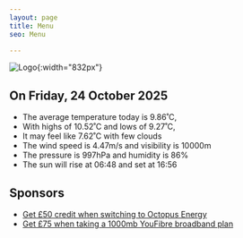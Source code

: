 ```yaml
---
layout: page
title: Menu
seo: Menu

---
```


![Logo](/images/logo.jpg){:width="832px"}

<!-- weather_marker starts -->
## On Friday, 24 October 2025

- The average temperature today is 9.86˚C,
- With highs of 10.52˚C and lows of 9.27˚C,
- It may feel like 7.62˚C with few clouds
- The wind speed is 4.47m/s and visibility is 10000m
- The pressure is 997hPa and humidity is 86%
- The sun will rise at 06:48 and set at 16:56

<!-- weather_marker ends -->

## Sponsors

- [Get £50 credit when switching to Octopus Energy](https://bit.ly/3oD1nnS)
- [Get £75 when taking a 1000mb YouFibre broadband plan](https://aklam.io/91zWhU?)
